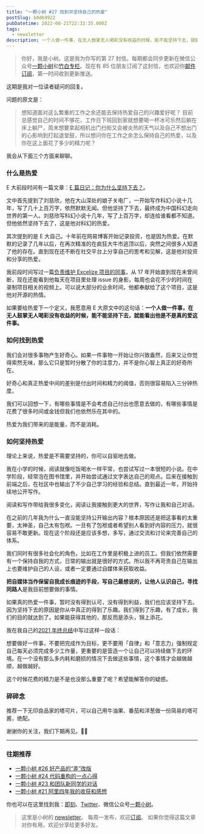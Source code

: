 ```yaml
---
title: "一颗小树 #27 找到并坚持自己的热爱"
postSlug: b0d69922
pubDatetime: 2022-08-21T22:32:35.000Z
tags:
  - newsletter
description: 一个人做一件事，在无人鼓掌无人喝彩没有收益的时候，能不能坚持下去，就能看出他是不是真的爱这件事。
---
```


> 你好，我是小树。这是我为你写的第 27 封信。每期都会同步更新在微信公众号[一颗小树](https://weixin.sogou.com/weixin?query=a_warm_tree)和[竹白专栏](https://xiaoshu.zhubai.love)。现在有 85 位朋友订阅了这封信，也欢迎你[邮件订阅](https://xiaoshu.zhubai.love)，第一时间收到更新推送。

这期是我对一位读者疑问的回复。

问题的原文是：

> 想知道面对这么繁重的工作之余还能去保持热爱自己的兴趣爱好呢？
> 目前总感觉自己的时间不够花，工作日下班回到家就想要喝一杯冰可乐然后躺在床上躺尸，周末想要拿起相机出门扫街又会被炎热的天气以及自己不想出门的心影响到打起退堂鼓，所以想问你在工作之余怎么保持自己的热爱，以及你在这上面花了多少的精力呢？

我会从下面三个方面来聊聊。

### 什么是热爱

E 大前段时间有一篇文章：[E 篇日记：你为什么坚持下去？](https://mp.weixin.qq.com/s/fP3MeT6Kdyrl6CEdDjfKLg)。

文中首先提到了刘慈欣，他在大山深处的娘子关电厂，一开始写作科幻小说十几年，写了几十上百万字，依然默默无闻。但他坚持了下去，最终成为中国科幻走向世界的第一人。刘慈欣写科幻小说十几年，写了上百万字，却连给谁看都不知道。但他依然坚持下去了，这是他对科幻的热爱。

其次提到的是 E 大自己。十年前在网易博客开始记录投资，也是因为热爱。在默默的记录了几年以后，在再次精准的在疯狂大牛市逃顶以后，突然之间很多人知道了他的存在。直到现在还不断在社交平台上分享自己的思考和见解，这是他对投资和分享的热爱。

我前段时间写过一篇[负责维护 Excelize 项目的同事](https://mp.weixin.qq.com/s/qPnw8hb2n_gQbxw_y3HwrQ)，从 17 年开始直到现在未曾间断，现在还能看到他每天在项目里处理 issue 的身影，每周也会花不少的时间在录制项目相关的视频上。可以说大部分的业余时间，他都奉献给了这个项目，这是他对开源的热情。

如果要给热爱下一个定义，我愿意用 E 大原文中的这句话：**一个人做一件事，在无人鼓掌无人喝彩没有收益的时候，能不能坚持下去，就能看出他是不是真的爱这件事。**

### 如何找到热爱

我们会对很多事物产生好奇心。如果一件事物一开始让你兴致盎然，后来又让你觉得索然无味，那么它只是暂时分散了你的注意力，并不是你心智上真正的好奇所在。

好奇心和真正热爱中间的差别是付出时间和精力的阈值，否则很容易陷入三分钟热度。

我们可以回想一下，有哪些事情是不会考虑自己付出也愿意去做的，有哪些事情是花费了很多时间或金钱但我们也依然乐在其中的。

热爱为我们带来的是能量，而不是消耗。

### 如何坚持热爱

理论上来说，热爱是不需要坚持的，你可以自驱地去做。

我在小学的时候，阅读就像吃饭喝水一样平常，也尝试写过一本很短的小说。在中学阶段，经常泡在图书馆里，并开始尝试通过文字表达自己的观点。后来在接触到前端之后，在社区中也输出了不少自己学习的经验和总结。直到最近一年，开始持续地公开写作。

阅读和写作带给我很多变化，阅读让我接触到更大的世界，写作让我和自己对话。

在之前的几年我为什么一直没能坚持公开输出内容？根本原因还是把这事看的太重要，太神圣，自己太有包袱。一旦有了包袱或者希望别人看到好内容的压力，就很容易不敢更新。现在这个阶段还是应该多想，多写，通过交流和讨论来完善自己的体系。

我们同时有很多社会化的角色，比如在工作里是积极上进的员工。但我们依然需要有一个保持自我的方式，日常的输出就是很好的方式。所以我不再苛责自己在输出上也要维护自己的人设，或者一定要通过自媒体来获取收益。

**把自媒体当作保留自我成长痕迹的手段，写自己最想说的，让他人认识自己，寻找同路人**是我目前想要做的事情。

如果真的热爱一件事，暂时没有得到认可，没有得到利益，我们也应该坚持下去。因为坚持下去的原因是你从中真正的得到了乐趣。我们得到了乐趣，有了成长，我们的目的就达到了。如果能获得其他的，那反而是添头，锦上添花。

我在我自己的[2021 年终总结](https://mp.weixin.qq.com/s/AZVkG8SnnVOInGMzhLSHhg)中写过这样一段话：

想要做好一件事，不要把完成作为目标，更不要用「自律」和「意志力」强制规定自己每天必须完成多少工作量，更重要的是营造一个让自己可以持续做下去的环境。在一个没有那么多内耗和磨损的情况下去做这些事情，这个事情才会越做越顺，越做越好。

这个时候花费的精力是不是也没那么重要了呢？希望能解答你的疑惑。

### 碎碎念

推荐一下无印良品家的塔可片，可以自己用牛油果、番茄和洋葱做一份简易的塔可酱，绝配。

谢谢你的关注，我们下期再见。👋🏻

---

### 往期推荐

- [一颗小树 #26 好产品的“差”改版](https://xiaoshu.zhubai.love/posts/2170767034471141376)
- [一颗小树 #24 代码重构的一点心得](https://xiaoshu.zhubai.love/posts/2164786760549736448)
- [一颗小树 #23 和团队新同学的对话](https://xiaoshu.zhubai.love/posts/2163172109873160192)
- [一颗小树 #21 阿里四年我的收获和感想](https://xiaoshu.zhubai.love/posts/2158096524499283968)

你也可以在这里找到我：[即刻](https://okjk.co/3Vsn5T)、[Twitter](https://twitter.com/yeshu_in_future)、微信公众号[一颗小树](https://weixin.sogou.com/weixin?query=a_warm_tree)。

> 这里是小树的 [newsletter](https://xiaoshu.zhubai.love)。 每周一发布，欢迎[订阅](https://xiaoshu.zhubai.love)。
> 如果你觉得这篇文章对你有用，欢迎分享给更多好友。
